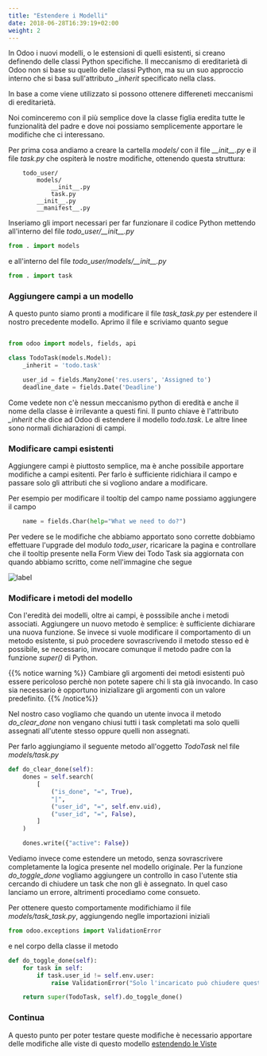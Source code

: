 ```yaml
---
title: "Estendere i Modelli"
date: 2018-06-28T16:39:19+02:00
weight: 2
---
```


In Odoo i nuovi modelli, o le estensioni di quelli esistenti, si creano definendo delle classi Python specifiche. Il meccanismo di ereditarietà di Odoo non si base su quello delle classi Python, ma su un suo approccio interno che si basa sull'attributo _\_inherit_ specificato nella class.

In base a come viene utilizzato si possono ottenere differeneti meccanismi di ereditarietà.

Noi cominceremo con il più semplice dove la classe figlia eredita tutte le funzionalità del padre e dove noi possiamo semplicemente apportare le modifiche che ci interessano.

Per prima cosa andiamo a creare la cartella _models/_ con il file _\_\_init\_\_.py_ e il file _task.py_ che ospiterà le nostre modifiche, ottenendo questa struttura:

```
    todo_user/
        models/
            __init__.py
            task.py
        __init__.py
        __manifest__.py
```

Inseriamo gli import necessari per far funzionare il codice Python mettendo all'interno del file _todo\_user/\_\_init\_\_.py_ 

```python
from . import models
```

e all'interno del file _todo\_user/models/\_\_init\_\_.py_ 

```python
from . import task
```

### Aggiungere campi a un modello

A questo punto siamo pronti a modificare il file _task\_task.py_ per estendere il nostro precedente modello. Aprimo il file e scriviamo quanto segue

```python

from odoo import models, fields, api

class TodoTask(models.Model):
    _inherit = 'todo.task'

    user_id = fields.Many2one('res.users', 'Assigned to')
    deadline_date = fields.Date('Deadline')

```

Come vedete non c'è nessun meccanismo python di eredità e anche il nome della classe è irrilevante a questi fini. Il punto chiave è l'attributo _\_inherit_ che dice ad Odoo di estendere il modello _todo.task_. Le altre linee sono normali dichiarazioni di campi.


### Modificare campi esistenti

Aggiungere campi è piuttosto semplice, ma è anche possibile apportare modifiche a campi esitenti. Per farlo è sufficiente ridichiara il campo e passare solo gli attributi che si vogliono andare a modificare.  

Per esempio per modificare il tooltip del campo name possiamo aggiungere il campo

```python
    name = fields.Char(help="What we need to do?")
```

Per vedere se le modifiche che abbiamo apportato sono corrette dobbiamo effettuare l'upgrade del modulo _todo\_user_, ricaricare la pagina e controllare che il tooltip presente nella Form View dei Todo Task sia aggiornata con quando abbiamo scritto, come nell'immagine che segue

![label](/odoo.workshop/screen/estendere_modelli/label.png?width=60pc)

### Modificare i metodi del modello

Con l'eredità dei modelli, oltre ai campi, è posssibile anche i metodi associati. Aggiungere un nuovo metodo è semplice: è sufficiente dichiarare una nuova funzione. Se invece si vuole modificare il comportamento di un metodo esistente, si può procedere sovrascrivendo il metodo stesso ed è possibile, se necessario, invocare comunque il metodo padre con la funzione _super()_ di Python. 

{{% notice warning %}}
Cambiare gli argomenti dei metodi esistenti può essere pericoloso perchè non potete sapere chi li sta già invocando. In caso sia necessario è opportuno inizializare gli argomenti con un valore predefinito.
{{% /notice%}}

Nel nostro caso vogliamo che quando un utente invoca il metodo _do\_clear\_done_ non vengano chiusi tutti i task completati ma solo quelli assegnati all'utente stesso oppure quelli non assegnati.

Per farlo aggiungiamo il seguente metodo all'oggetto _TodoTask_ nel file _models/task.py_ 

```python
def do_clear_done(self):
    dones = self.search(
        [
            ("is_done", "=", True),
            "|",
            ("user_id", "=", self.env.uid),
            ("user_id", "=", False),
        ]
    )

    dones.write({"active": False})
```

Vediamo invece come estendere un metodo, senza sovrascrivere completamente la logica presente nel modello originale. Per la funzione _do\_toggle\_done_ vogliamo aggiungere un controllo in caso l'utente stia cercando di chiudere un task che non gli è assegnato. In quel caso lanciamo un errore, altrimenti procediamo come consueto.

Per ottenere questo comportamente modifichiamo il file _models/task\_task.py_, aggiungendo neglle importazioni iniziali
```python
from odoo.exceptions import ValidationError
```

e nel corpo della classe il metodo

```python
def do_toggle_done(self):
    for task in self:
        if task.user_id != self.env.user:
            raise ValidationError("Solo l'incaricato può chiudere questo task")

    return super(TodoTask, self).do_toggle_done()
```

### Continua

A questo punto per poter testare queste modifiche è necessario apportare delle modifiche alle viste di questo modello [estendendo le Viste](/odoo.workshop/inheritance/estendere_viste/)

